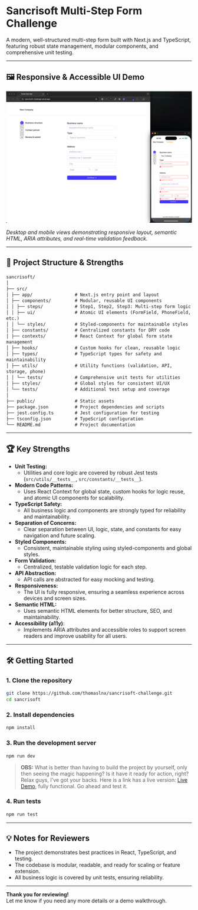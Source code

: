 # Sancrisoft Multi-Step Form Challenge

A modern, well-structured multi-step form built with Next.js and TypeScript, featuring robust state management, modular components, and comprehensive unit testing.

---

## 🖼️ Responsive & Accessible UI Demo

![Sancrisoft Multi-Step Form - Responsive and Accessible UI](./public/demo.png)

_Desktop and mobile views demonstrating responsive layout, semantic HTML, ARIA attributes, and real-time validation feedback._

---

## 🚀 Project Structure & Strengths

```
sancrisoft/
│
├── src/
│ ├── app/                # Next.js entry point and layout
│ ├── components/         # Modular, reusable UI components
│ │ ├── steps/            # Step1, Step2, Step3: Multi-step form logic
│ │ ├── ui/               # Atomic UI elements (FormField, PhoneField, etc.)
│ │ └── styles/           # Styled-components for maintainable styles
│ ├── constants/          # Centralized constants for DRY code
│ ├── contexts/           # React Context for global form state management
│ ├── hooks/              # Custom hooks for clean, reusable logic
│ ├── types/              # TypeScript types for safety and maintainability
│ ├── utils/              # Utility functions (validation, API, storage, phone)
│ │ └── tests/            # Comprehensive unit tests for utilities
│ ├── styles/             # Global styles for consistent UI/UX
│ └── tests/              # Additional test setup and coverage
│
├── public/               # Static assets
├── package.json          # Project dependencies and scripts
├── jest.config.ts        # Jest configuration for testing
├── tsconfig.json         # TypeScript configuration
└── README.md             # Project documentation
```

---

## 🏆 Key Strengths

- **Unit Testing:**
  - Utilities and core logic are covered by robust Jest tests (`src/utils/__tests__`, `src/constants/__tests__`).
- **Modern Code Patterns:**
  - Uses React Context for global state, custom hooks for logic reuse, and atomic UI components for scalability.
- **TypeScript Safety:**
  - All business logic and components are strongly typed for reliability and maintainability.
- **Separation of Concerns:**
  - Clear separation between UI, logic, state, and constants for easy navigation and future scaling.
- **Styled Components:**
  - Consistent, maintainable styling using styled-components and global styles.
- **Form Validation:**
  - Centralized, testable validation logic for each step.
- **API Abstraction:**
  - API calls are abstracted for easy mocking and testing.
- **Responsiveness:**
  - The UI is fully responsive, ensuring a seamless experience across devices and screen sizes.
- **Semantic HTML:**
  - Uses semantic HTML elements for better structure, SEO, and maintainability.
- **Accessibility (a11y)**:
  - Implements ARIA attributes and accessible roles to support screen readers and improve usability for all users.

---

## 🛠️ Getting Started

### 1. **Clone the repository**

```bash
git clone https://github.com/thomaslnx/sancrisoft-challenge.git
cd sancrisoft
```

### 2. **Install dependencies**

```bash
npm install
```

### 3. **Run the development server**

```bash
npm run dev
```

> **OBS:** What is better than having to build the project by yourself, only then seeing the magic happening? Is it have it ready for action, right? Relax guys, I've got your backs. Here is a link has a live version: [Live Demo](https://sancrisoft-challenge.vercel.app/), fully functional. Go ahead and test it.

### 4. **Run tests**

```bash
npm run test
```

---

## 💡 Notes for Reviewers

- The project demonstrates best practices in React, TypeScript, and testing.
- The codebase is modular, readable, and ready for scaling or feature extension.
- All business logic is covered by unit tests, ensuring reliability.

---

**Thank you for reviewing!**  
Let me know if you need any more details or a demo walkthrough.
